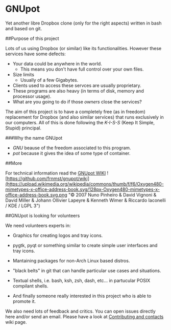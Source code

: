 GNUpot
======
Yet another libre Dropbox clone (only for the right aspects) written in bash 
and based on git. 

##Purpose of this project

Lots of us using Dropbox (or similar) like its functionalities. However 
these services have some defects:
- Your data could be anywhere in the world.
  - This means you don't have full control over your own files.
- Size limits
  - Usually of a few Gigabytes.
- Clients used to access these servces are usually proprietary.
- These programs are also heavy (in terms of disk, memory and processor usage).
- What are you going to do if those *owners* close the services?

The aim of this project is to have a completely free (as in freedom) 
replacement for Dropbox (and also similar services) that runs exclusively in 
our computers. All of this is done following the *K-I-S-S* (Keep It Simple, 
Stupid) principal.

###Why the name GNUpot

- *GNU* beause of the freedom associated to this program.
- *pot* because it gives the idea of some type of container.

##More

For technical information read the 
[GNUpot WIKI](https://github.com/frnmst/gnupot/wiki) ![https://github.com/frnmst/gnupot/wiki](https://upload.wikimedia.org/wikipedia/commons/thumb/f/f6/Oxygen480-mimetypes-x-office-address-book.svg/128px-Oxygen480-mimetypes-x-office-address-book.svg.png "© 2007 Nuno Pinheiro & David Vignoni & David Miller & Johann Ollivier Lapeyre & Kenneth Wimer & Riccardo Iaconelli / KDE / LGPL 3")

##GNUpot is looking for volunteers

We need volunteers experts in:
- Graphics for creating logos and tray icons.
- pygtk, pyqt or something similar to create simple user interfaces and tray 
icons.
- Mantaining packages for non-Arch Linux based distros.
- "black belts" in git that can handle particular use cases and situations.
- Textual shells, i.e. bash, ksh, zsh, dash, etc... in partucular POSIX 
compilant shells.

- And finally someone really interested in this project who is able to promote 
it.
 
We also need lots of feedback and critics. You can open issues directly here 
and/or send an email. Please have a look at [Contributing and 
contacts](https://github.com/frnmst/gnupot/wiki/B.-Contributing-and-contacts) 
wiki page.

